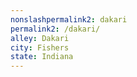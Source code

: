 ```yaml
---
﻿nonslashpermalink2: dakari
permalink2: /dakari/
alley: Dakari
city: Fishers
state: Indiana
---
```

